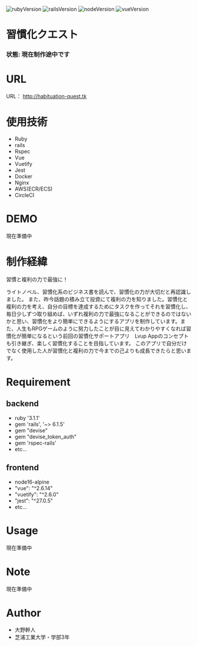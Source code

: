 ![rubyVersion](https://img.shields.io/badge/ruby-3.1.1-red)
![railsVersion](https://img.shields.io/badge/rails-6.1.5-red)
![nodeVersion](https://img.shields.io/badge/node-16-success)
![vueVersion](https://img.shields.io/badge/vue-2.6.14-success)

# 習慣化クエスト

### 状態: 現在制作途中です

# URL
URL： http://habituation-quest.tk

# 使用技術
* Ruby
* rails
* Rspec
* Vue
* Vuetify
* Jest
* Docker
* Nginx
* AWS(ECR/ECS)
* CircleCI
 
# DEMO
 
現在準備中
 
# 制作経緯
 
習慣と複利の力で最強に！　

ライトノベル、習慣化系のビジネス書を読んで、習慣化の力が大切だと再認識しました。
また、昨今話題の積み立て投資にて複利の力を知りました。習慣化と複利の力を考え、自分の目標を達成するためにタスクを作ってそれを習慣化し、毎日少しずつ取り組めば、いずれ複利の力で最強になることができるのではないかと思い、習慣化をより簡単にできるようにするアプリを制作しています。また、人生もRPGゲームのように努力したことが目に見えてわかりやすくなれば習慣化が簡単になるという前回の習慣化サポートアプリ　Lvup Appのコンセプトも引き継ぎ、楽しく習慣化することを目指しています。
このアプリで自分だけでなく使用した人が習慣化と複利の力で今までの己よりも成長できたらと思います。
 
# Requirement
 
## backend
* ruby '3.1.1'
* gem 'rails', '~> 6.1.5'
* gem "devise"
* gem "devise_token_auth"
* gem 'rspec-rails'
* etc...

## frontend
* node16-alpine
* "vue": "^2.6.14"
* "vuetify": "^2.6.0"
* "jest": "^27.0.5"
* etc...

 
# Usage
 
現在準備中
 
# Note
 
現在準備中
 
# Author
 
* 大野幹人
* 芝浦工業大学・学部3年
